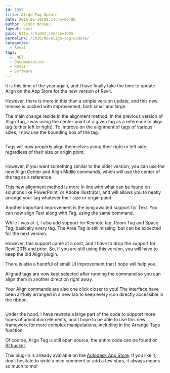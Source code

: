 ```yaml
---
id: 1055
title: Align Tag Update
date: 2016-06-18T09:14:45+00:00
author: Simon Moreau
layout: post
guid: http://bim42.com/?p=1055
permalink: /2016/06/align-tag-update/
categories:
  - Revit
tags:
  - .NET
  - Documentation
  - Revit
  - Software
---
```

It is this time of the year again, and I have finally take the time to update Align on the App Store for the new version of Revit.

However, there is more in this than a simple version update, and this new release is packed with improvement, both small and large.

The main change reside in the alignment method. In the previous version of Align Tag, I was using the center point of a given tag as a reference to align tag (either left or right). To improve on the alignment of tags of various sizes, I now use the bounding box of the tag.

![<img class="aligncenter size-large wp-image-1057" src="http://bim42.com/wp-content/uploads/2016/06/AlignSolution-1024x572.png" alt="AlignSolution" width="584" height="326" srcset="https://bim42.com/wp-content/uploads/2016/06/AlignSolution-1024x572.png 1024w, https://bim42.com/wp-content/uploads/2016/06/AlignSolution-300x167.png 300w, https://bim42.com/wp-content/uploads/2016/06/AlignSolution-768x429.png 768w, https://bim42.com/wp-content/uploads/2016/06/AlignSolution-500x279.png 500w, https://bim42.com/wp-content/uploads/2016/06/AlignSolution.png 1600w" sizes="(max-width: 584px) 100vw, 584px" />](http://bim42.com/wp-content/uploads/2016/06/AlignSolution.png)

Tags will now properly align themselves along their right or left side, regardless of their size or origin point.

![<img class="aligncenter size-full wp-image-1056" src="http://bim42.com/wp-content/uploads/2016/06/Align.png" alt="Align" width="800" height="596" srcset="https://bim42.com/wp-content/uploads/2016/06/Align.png 800w, https://bim42.com/wp-content/uploads/2016/06/Align-300x224.png 300w, https://bim42.com/wp-content/uploads/2016/06/Align-768x572.png 768w, https://bim42.com/wp-content/uploads/2016/06/Align-403x300.png 403w" sizes="(max-width: 800px) 100vw, 800px" />](http://bim42.com/wp-content/uploads/2016/06/Align.png)

However, if you want something similar to the older version, you can use the new Align Center and Align Midlle commands, which will use the center of the tag as a reference.

This new alignment method is more in line with what can be found on solutions like PowerPoint, or Adobe Illustrator, and will allows you to neatly arrange your tag whatever their size or origin point.

Another important improvement is the long awaited support for Text. You can now align Text along with Tag, using the same command.

While I was at it, I also add support for Keynote tag, Room Tag and Space Tag, basically every tag. The Area Tag is still missing, but can be expected for the next version.

However, this support came at a cost, and I have to drop the support for Revit 2015 and prior. So, if you are still using this version, you will have to keep the old Align plugin.

There is also a handful of small UI improvement that I hope will help you.

Aligned tags are now kept selected after running the command so you can align them in another direction right away.

Your Align commands are also one click closer to you! The interface have been artfully arranged in a new tab to keep every icon directly accessible in the ribbon.

![<img class="aligncenter size-full wp-image-1058" src="http://bim42.com/wp-content/uploads/2016/06/icons1.png" alt="icons1" width="711" height="190" srcset="https://bim42.com/wp-content/uploads/2016/06/icons1.png 711w, https://bim42.com/wp-content/uploads/2016/06/icons1-300x80.png 300w, https://bim42.com/wp-content/uploads/2016/06/icons1-500x134.png 500w" sizes="(max-width: 711px) 100vw, 711px" />](http://bim42.com/wp-content/uploads/2016/06/icons1.png)

Under the hood, I have rewrote a large part of the code to support more types of annotation elements, and I hope to be able to use this new framework for more complex manipulations, including in the Arrange Tags function.

Of course, Align Tag is still open source, the entire code can be found on [Bitbucket](https://bitbucket.org/simonmoreau/align-tag).

This plug-in is already available on the [Autodesk App Store](https://apps.autodesk.com/RVT/en/Detail/Index?id=2903508825431715905&appLang=en&os=Win32_64). If you like it, don&#8217;t hesitate to write a nice comment or add a few stars, it always means so much to me!